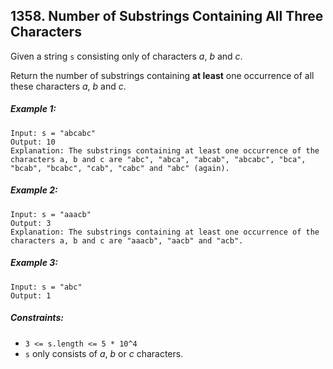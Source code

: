 ## 1358. Number of Substrings Containing All Three Characters

Given a string ```s``` consisting only of characters *a*, *b* and *c*.

Return the number of substrings containing **at least** one occurrence of all these characters *a*, *b* and *c*.

##### Example 1:
```
Input: s = "abcabc"
Output: 10
Explanation: The substrings containing at least one occurrence of the characters a, b and c are "abc", "abca", "abcab", "abcabc", "bca", "bcab", "bcabc", "cab", "cabc" and "abc" (again).
```
##### Example 2:
```
Input: s = "aaacb"
Output: 3
Explanation: The substrings containing at least one occurrence of the characters a, b and c are "aaacb", "aacb" and "acb".
```
##### Example 3:
```
Input: s = "abc"
Output: 1
```

##### Constraints:

* ```3 <= s.length <= 5 * 10^4```
* ```s``` only consists of *a*, *b* or *c* characters.